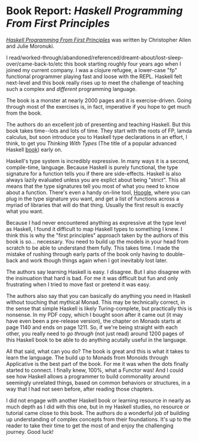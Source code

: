 # Book Report: _Haskell Programming From First Principles_

[_Haskell Programming From First Principles_](https://haskellbook.com/) was written by Christopher Allen and
Julie Moronuki. 

I read/worked-through/abandoned/referenced/dreamt-about/lost-sleep-over/came-back-to/etc
this book starting roughly four years ago when I joined my current company. I was a clojure
refugee, a lower-case "fp" functional programmer playing fast and loose with the REPL.
Haskell felt next-level and this book really rises up to meet the challenge of
teaching such a complex and _different_ programming language.

The book is a monster at nearly 2000 pages and it is exercise-driven. Going through most of the
exercises is, in fact, imperative if you hope to get much from the book.

The authors do an excellent job of presenting and teaching Haskell. But this book
takes time--lots and lots of time. They start with the roots of FP, lamda calculus,
but soon introduce you to Haskell type declarations in an effort, I think, to get
you _Thinking With Types_ (The title of a popular advanced Haskell
[book](https://thinkingwithtypes.com/)) early on.

Haskell's type system is incredibly expressive. In many ways it is a second,
compile-time, language. Because Haskell is purely functional, the type signature
for a function tells you if there are side-effects. Haskell is also always lazily evaluated
unless you are explict about being "strict". This all means that the type signatures
tell you most of what you need to know about a function. There's even
a handy on-line tool, [Hoogle](http://hoogle.haskell.org), where you can plug
in the type signature you want, and get a list of functions across a myriad of
libraries that will do that thing. Usually the first result is exactly what you
want.

Because I had never encountered anything as expressive at the type level as
Haskell, I found it difficult to map Haskell types to something
I knew. I think this is why the "first principles" approach taken by the authors
of this book is so... necessary. You need to build up the models in your
head from scratch to be able to understand them fully. This takes time. I made
the mistake of rushing through early parts of the book only having to double-back
and work though things again when I got inevitably lost later.

The authors say learning Haskell is easy. I disagree. But I also disagree with the
insinuation that hard is bad. For me it was difficult but fun and only frustrating
when I tried to move fast or pretend it was easy.

The authors also say that you can basically do anything you need in Haskell
without touching that mythical Monad. This may be technically correct, in the
sense that simple Haskell is likely Turing-complete, but practically this is
nonsense. In my PDF copy, which I bought soon after it came out (it may have even
been a pre-release version), the
chapter on Monads starts at page 1140 and ends on page 1211. So, if we're being
straight with each other, you really need to _go through_ (not just read) around
1200 pages of this Haskell book to be able to do anything acutally useful in the
language.

All that said, what can you do? The book is great and this is what it takes to learn the language. The
build up to Monads from Monoids through Applicative is the best part of the book.
For me it was when the dots finally started to connect. I finally knew, 100%, what
a Functor was! And I could see how Haskell allows a programmer to build commonality
around seemingly unrelated things, based on common behaviors or structures, in a
way that I had not seen before, after reading those chapters.

I did not engage with another Haskell book or learning resource in nearly as much depth
as I did with this one, but in my Haskell studies, no resource or tutorial came close to this
book. The authors do a wonderful job of building up understanding of complex concepts
from their foundations. It's up to the reader to take their time to get the most of
and enjoy the challenging journey. Good luck!
